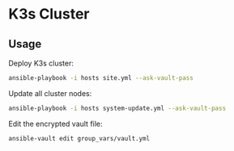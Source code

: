 # K3s Cluster

## Usage

Deploy K3s cluster:

```bash
ansible-playbook -i hosts site.yml --ask-vault-pass
```

Update all cluster nodes:

```bash
ansible-playbook -i hosts system-update.yml --ask-vault-pass
```

Edit the encrypted vault file:

```bash
ansible-vault edit group_vars/vault.yml
```
